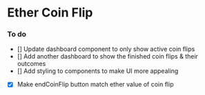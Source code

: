 # Ether Coin Flip

### To do

- [] Update dashboard component to only show active coin flips
- [] Add another dashboard to show the finished coin flips & their outcomes
- [] Add styling to components to make UI more appealing
- [X] Make endCoinFlip button match ether value of coin flip
